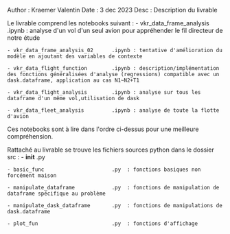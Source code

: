 Author :  Kraemer Valentin
Date   :  3 dec 2023
Desc   :  Description du livrable 


Le livrable comprend les notebooks suivant :
    - vkr_data_frame_analysis         .ipynb : analyse d'un vol d'un seul avion pour appréhender le fil directeur de notre étude

    - vkr_data_frame_analysis_02      .ipynb : tentative d'amélioration du modèle en ajoutant des variables de contexte

    - vkr_data_flight_function        .ipynb : description/implémentation des fonctions généralisées d'analyse (regressions) compatible avec un dask.dataframe, application au cas N1~N2+T1 

    - vkr_data_flight_analysis        .ipynb : analyse sur tous les dataframe d'un même vol,utilisation de dask

    - vkr_data_fleet_analysis         .ipynb : analyse de toute la flotte d'avion 

Ces notebooks sont à lire dans l'ordre ci-dessus pour une meilleure compréhension. 


Rattaché au livrable se trouve les fichiers sources python dans le dossier src :
    - __init__                        .py

    - basic_func                      .py  : fonctions basiques non forcément maison

    - manipulate_dataframe            .py  : fonctions de manipulation de dataframe spécifique au problème

    - manipulate_dask_dataframe       .py  : fonctions de manipulations de dask.dataframe

    - plot_fun                        .py  : fonctions d'affichage